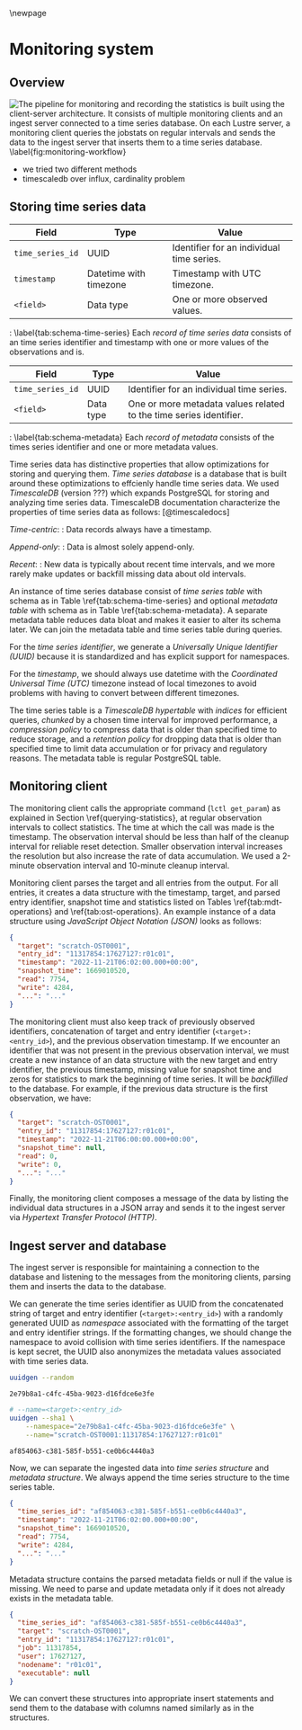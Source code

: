 \newpage

# Monitoring system
## Overview
![
The pipeline for monitoring and recording the statistics is built using the client-server architecture.
It consists of multiple monitoring clients and an ingest server connected to a time series database.
On each Lustre server, a monitoring client queries the jobstats on regular intervals and sends the data to the ingest server that inserts them to a time series database.
\label{fig:monitoring-workflow}
](figures/lustre-monitor.drawio.svg)

* we tried two different methods
* timescaledb over influx, cardinality problem


## Storing time series data
Field | Type | Value
----|----|----------
`time_series_id` | UUID | Identifier for an individual time series.
`timestamp` | Datetime with timezone | Timestamp with UTC timezone.
`<field>` | Data type | One or more observed values.

: \label{tab:schema-time-series}
  Each *record of time series data* consists of an time series identifier and timestamp with one or more values of the observations and is.


Field | Type | Value
----|----|----------
`time_series_id` | UUID | Identifier for an individual time series.
`<field>` | Data type | One or more metadata values related to the time series identifier.

: \label{tab:schema-metadata}
  Each *record of metadata* consists of the times series identifier and one or more metadata values.


Time series data has distinctive properties that allow optimizations for storing and querying them.
*Time series database* is a database that is built around these optimizations to effcienly handle time series data.
We used *TimescaleDB* (version ???) which expands PostgreSQL for storing and analyzing time series data.
TimescaleDB documentation characterize the properties of time series data as follows:
[@timescaledocs]

*Time-centric*:
: Data records always have a timestamp.

*Append-only*:
: Data is almost solely append-only.

*Recent*:
: New data is typically about recent time intervals, and we more rarely make updates or backfill missing data about old intervals.

An instance of time series database consist of *time series table* with schema as in Table \ref{tab:schema-time-series} and optional *metadata table* with schema as in Table \ref{tab:schema-metadata}.
A separate metadata table reduces data bloat and makes it easier to alter its schema later.
We can join the metadata table and time series table during queries.

For the *time series identifier*, we generate a *Universally Unique Identifier (UUID)* because it is standardized and has explicit support for namespaces.

For the *timestamp*, we should always use datetime with the *Coordinated Universal Time (UTC)* timezone instead of local timezones to avoid problems with having to convert between different timezones.

The time series table is a *TimescaleDB hypertable* with *indices* for efficient queries, *chunked* by a chosen time interval for improved performance, a *compression policy* to compress data that is older than specified time to reduce storage, and a *retention policy* for dropping data that is older than specified time to limit data accumulation or for privacy and regulatory reasons.
The metadata table is regular PostgreSQL table.


## Monitoring client
The monitoring client calls the appropriate command (`lctl get_param`) as explained in Section \ref{querying-statistics}, at regular observation intervals to collect statistics.
The time at which the call was made is the timestamp.
The observation interval should be less than half of the cleanup interval for reliable reset detection.
Smaller observation interval increases the resolution but also increase the rate of data accumulation.
We used a 2-minute observation interval and 10-minute cleanup interval.

Monitoring client parses the target and all entries from the output.
For all entries, it creates a data structure with the timestamp, target, and parsed entry identifier, snapshot time and statistics listed on Tables \ref{tab:mdt-operations} and \ref{tab:ost-operations}.
An example instance of a data structure using *JavaScript Object Notation (JSON)* looks as follows:

```json
{
  "target": "scratch-OST0001",
  "entry_id": "11317854:17627127:r01c01",
  "timestamp": "2022-11-21T06:02:00.000+00:00",
  "snapshot_time": 1669010520,
  "read": 7754,
  "write": 4284,
  "...": "..."
}
```

The monitoring client must also keep track of previously observed identifiers, concatenation of target and entry identifier (`<target>:<entry_id>`), and the previous observation timestamp.
If we encounter an identifier that was not present in the previous observation interval, we must create a new instance of an data structure with the new target and entry identifier, the previous timestamp, missing value for snapshot time and zeros for statistics to mark the beginning of time series.
It will be *backfilled* to the database.
For example, if the previous data structure is the first observation, we have:

```json
{
  "target": "scratch-OST0001",
  "entry_id": "11317854:17627127:r01c01",
  "timestamp": "2022-11-21T06:00:00.000+00:00",
  "snapshot_time": null,
  "read": 0,
  "write": 0,
  "...": "..."
}
```

Finally, the monitoring client composes a message of the data by listing the individual data structures in a JSON array and sends it to the ingest server via *Hypertext Transfer Protocol (HTTP)*.


## Ingest server and database
The ingest server is responsible for maintaining a connection to the database and listening to the messages from the monitoring clients, parsing them and inserts the data to the database.

We can generate the time series identifier as UUID from the concatenated string of target and entry identifier (`<target>:<entry_id>`) with a randomly generated UUID as *namespace* associated with the formatting of the target and entry identifier strings.
If the formatting changes, we should change the namespace to avoid collision with time series identifiers.
If the namespace is kept secret, the UUID also anonymizes the metadata values associated with time series data.

```sh
uuidgen --random
```

```
2e79b8a1-c4fc-45ba-9023-d16fdce6e3fe
```

```sh
# --name=<target>:<entry_id>
uuidgen --sha1 \
    --namespace="2e79b8a1-c4fc-45ba-9023-d16fdce6e3fe" \
    --name="scratch-OST0001:11317854:17627127:r01c01"
```

```
af854063-c381-585f-b551-ce0b6c4440a3
```


Now, we can separate the ingested data into *time series structure* and *metadata structure*.
We always append the time series structure to the time series table.

```json
{
  "time_series_id": "af854063-c381-585f-b551-ce0b6c4440a3",
  "timestamp": "2022-11-21T06:02:00.000+00:00",
  "snapshot_time": 1669010520,
  "read": 7754,
  "write": 4284,
  "...": "..."
}
```

Metadata structure contains the parsed metadata fields or null if the value is missing.
We need to parse and update metadata only if it does not already exists in the metadata table.

```json
{
  "time_series_id": "af854063-c381-585f-b551-ce0b6c4440a3",
  "target": "scratch-OST0001",
  "entry_id": "11317854:17627127:r01c01",
  "job": 11317854,
  "user": 17627127,
  "nodename": "r01c01",
  "executable": null
}
```

We can convert these structures into appropriate insert statements and send them to the database with columns named similarly as in the structures.

